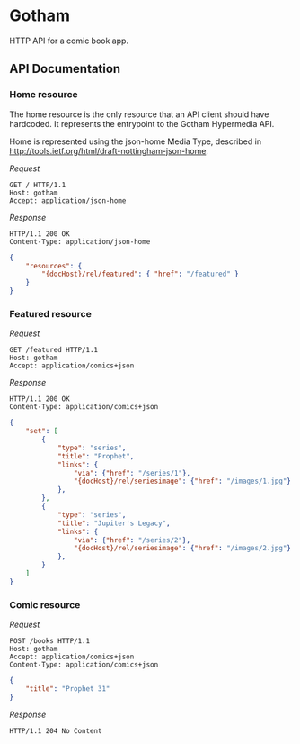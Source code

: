 # Gotham

HTTP API for a comic book app.

## API Documentation

### Home resource

The home resource is the only resource that an API client should have hardcoded. It represents the entrypoint to the Gotham Hypermedia API.

Home is represented using the json-home Media Type, described in http://tools.ietf.org/html/draft-nottingham-json-home.

*Request*
```HTTP
GET / HTTP/1.1
Host: gotham
Accept: application/json-home
```

*Response*
```HTTP
HTTP/1.1 200 OK
Content-Type: application/json-home
```
```JSON
{
	"resources": {
		"{docHost}/rel/featured": { "href": "/featured" }
	}
}
```

### Featured resource

*Request*
```HTTP
GET /featured HTTP/1.1
Host: gotham
Accept: application/comics+json
```

*Response*
```HTTP
HTTP/1.1 200 OK
Content-Type: application/comics+json
```
```JSON
{
	"set": [
		{
			"type": "series",
			"title": "Prophet",
			"links": {
				"via": {"href": "/series/1"},
				"{docHost}/rel/seriesimage": {"href": "/images/1.jpg"}
			},
		},
		{
			"type": "series",
			"title": "Jupiter's Legacy",
			"links": {
				"via": {"href": "/series/2"},
				"{docHost}/rel/seriesimage": {"href": "/images/2.jpg"}
			},
		}
	]
}
```

### Comic resource

*Request*
```HTTP
POST /books HTTP/1.1
Host: gotham
Accept: application/comics+json
Content-Type: application/comics+json
```
```JSON
{
	"title": "Prophet 31"
}
```

*Response*
```HTTP
HTTP/1.1 204 No Content
```